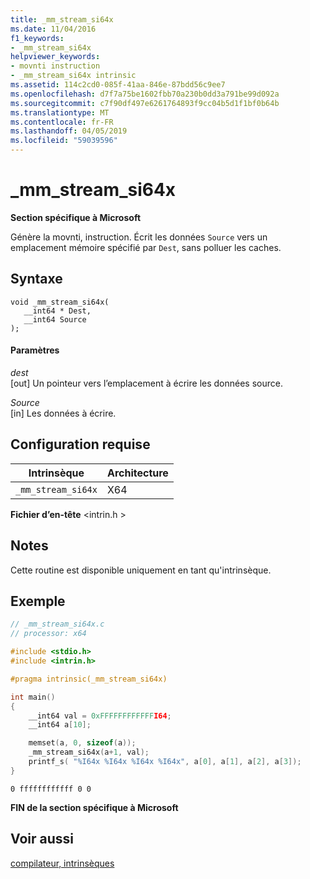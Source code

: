 ```yaml
---
title: _mm_stream_si64x
ms.date: 11/04/2016
f1_keywords:
- _mm_stream_si64x
helpviewer_keywords:
- movnti instruction
- _mm_stream_si64x intrinsic
ms.assetid: 114c2cd0-085f-41aa-846e-87bdd56c9ee7
ms.openlocfilehash: d7f7a75be1602fbb70a230b0dd3a791be99d092a
ms.sourcegitcommit: c7f90df497e6261764893f9cc04b5d1f1bf0b64b
ms.translationtype: MT
ms.contentlocale: fr-FR
ms.lasthandoff: 04/05/2019
ms.locfileid: "59039596"
---
```

# <a name="mmstreamsi64x"></a>_mm_stream_si64x

**Section spécifique à Microsoft**

Génère la movnti, instruction. Écrit les données `Source` vers un emplacement mémoire spécifié par `Dest`, sans polluer les caches.

## <a name="syntax"></a>Syntaxe

```
void _mm_stream_si64x(
   __int64 * Dest,
   __int64 Source
);
```

#### <a name="parameters"></a>Paramètres

*dest*<br/>
[out] Un pointeur vers l’emplacement à écrire les données source.

*Source*<br/>
[in] Les données à écrire.

## <a name="requirements"></a>Configuration requise

|Intrinsèque|Architecture|
|---------------|------------------|
|`_mm_stream_si64x`|X64|

**Fichier d’en-tête** \<intrin.h >

## <a name="remarks"></a>Notes

Cette routine est disponible uniquement en tant qu'intrinsèque.

## <a name="example"></a>Exemple

```C
// _mm_stream_si64x.c
// processor: x64

#include <stdio.h>
#include <intrin.h>

#pragma intrinsic(_mm_stream_si64x)

int main()
{
    __int64 val = 0xFFFFFFFFFFFFI64;
    __int64 a[10];

    memset(a, 0, sizeof(a));
    _mm_stream_si64x(a+1, val);
    printf_s( "%I64x %I64x %I64x %I64x", a[0], a[1], a[2], a[3]);
}
```

```Output
0 ffffffffffff 0 0
```

**FIN de la section spécifique à Microsoft**

## <a name="see-also"></a>Voir aussi

[compilateur, intrinsèques](../intrinsics/compiler-intrinsics.md)